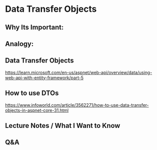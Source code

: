 # Data Transfer Objects

## Why Its Important:

## Analogy:

## Data Transfer Objects
<https://learn.microsoft.com/en-us/aspnet/web-api/overview/data/using-web-api-with-entity-framework/part-5>

## How to use DTOs
<https://www.infoworld.com/article/3562271/how-to-use-data-transfer-objects-in-aspnet-core-31.html>

## Lecture Notes / What I Want to Know

## Q&A
